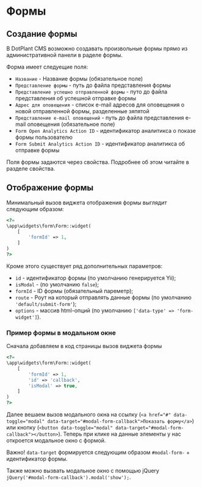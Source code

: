 # Формы

## Создание формы

В DotPlant CMS возможно создавать произвольные формы прямо из административной панели в раделе формы.

Форма имеет следуещие поля:

- `Название` - Название формы (обязательное поле)
- `Представление формы` - путь до файла представления формы
- `Представление успешно отправленной формы` - путо до файла представления об успешной отправке формы
- `Адрес для оповещения` - список e-mail адресов для оповещения о новой отправленной формы, разделенные зяпятой
- `Представление e-mail оповещений` - путь до файла представления e-mail оповещения (обязательное поле)
- `Form Open Analytics Action ID` - идентификатор аналитикса о показе формы пользователю
- `Form Submit Analytics Action ID` - идентификатор аналитикса об отправке формы

Поля формы задаются через свойства. Подробнее об этом читайте в разделе свойства.

## Отображение формы

Минимальный вызов виджета отображения формы выглядит следующим образом:

```php
<?=
\app\widgets\form\Form::widget(
    [
        'formId' => 1,
    ]
)
?>
```

Кроме этого существует ряд дополнительных параметров:

- `id` - идентификатор формы (по умолчанию генерируется Yii);
- `isModal` - (по умолчанию `false`);
- `formId` - ID формы (обязательный пареметр);
- `route` - Роут на который отправлять данные формы (по умолчанию `'default/submit-form'`);
- `options` - массив html-опций (по умолчанию `['data-type' => 'form-widget']`).

### Пример формы в модальном окне

Сначала добавляем в код страницы вызов виджета формы

```php
<?=
\app\widgets\form\Form::widget(
    [
        'formId' => 1,
        'id' => 'callback',
        'isModal' => true,
    ]
)
?>
```

Далее вешаем вызов модального окна на ссылку (`<a href="#" data-toggle="modal" data-target="#modal-form-callback">Показать форму</a>`) или кнопку (`<button data-toggle="modal" data-target="#modal-form-callback"></button>`). Теперь при клике на данные элементы у нас откроется модальное окно с формой.

Важно! `data-target` формируется следующим образом `#modal-form-` + идентификатор формы.

Также можно вызвать модальное окно с помощью jQuery `jQuery('#modal-form-callback').modal('show');`.